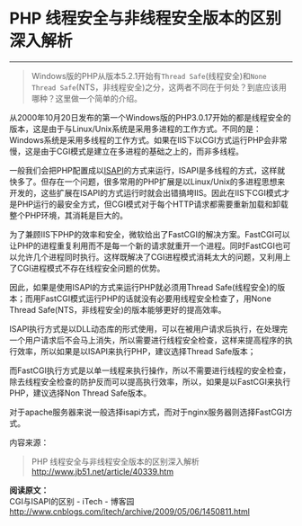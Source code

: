 # PHP 线程安全与非线程安全版本的区别深入解析

---

>Windows版的PHP从版本5.2.1开始有`Thread Safe`(线程安全)和`None Thread Safe`(NTS，非线程安全)之分，这两者不同在于何处？到底应该用哪种？这里做一个简单的介绍。

从2000年10月20日发布的第一个Windows版的PHP3.0.17开始的都是线程安全的版本，这是由于与Linux/Unix系统是采用多进程的工作方式。不同的是：Windows系统是采用多线程的工作方式。如果在IIS下以CGI方式运行PHP会非常慢，这是由于CGI模式是建立在多进程的基础之上的，而非多线程。

一般我们会把PHP配置成以[ISAPI](http://www.cnblogs.com/itech/archive/2009/05/06/1450811.html)的方式来运行，ISAPI是多线程的方式，这样就快多了。但存在一个问题，很多常用的PHP扩展是以Linux/Unix的多进程思想来开发的，这些扩展在ISAPI的方式运行时就会出错搞垮IIS。因此在IIS下CGI模式才是PHP运行的最安全方式，但CGI模式对于每个HTTP请求都需要重新加载和卸载整个PHP环境，其消耗是巨大的。

为了兼顾IIS下PHP的效率和安全，微软给出了FastCGI的解决方案。FastCGI可以让PHP的进程重复利用而不是每一个新的请求就重开一个进程。同时FastCGI也可以允许几个进程同时执行。这样既解决了CGI进程模式消耗太大的问题，又利用上了CGI进程模式不存在线程安全问题的优势。

因此，如果是使用ISAPI的方式来运行PHP就必须用Thread Safe(线程安全)的版本；而用FastCGI模式运行PHP的话就没有必要用线程安全检查了，用None Thread Safe(NTS，非线程安全)的版本能够更好的提高效率。

ISAPI执行方式是以DLL动态库的形式使用，可以在被用户请求后执行，在处理完一个用户请求后不会马上消失，所以需要进行线程安全检查，这样来提高程序的执行效率，所以如果是以ISAPI来执行PHP，建议选择Thread Safe版本；

而FastCGI执行方式是以单一线程来执行操作，所以不需要进行线程的安全检查，除去线程安全检查的防护反而可以提高执行效率，所以，如果是以FastCGI来执行PHP，建议选择Non Thread Safe版本。

对于apache服务器来说一般选择isapi方式，而对于nginx服务器则选择FastCGI方式。

内容来源：
>PHP 线程安全与非线程安全版本的区别深入解析
http://www.jb51.net/article/40339.htm

**阅读原文：**
<br/>
CGI与ISAPI的区别 - iTech - 博客园
http://www.cnblogs.com/itech/archive/2009/05/06/1450811.html
